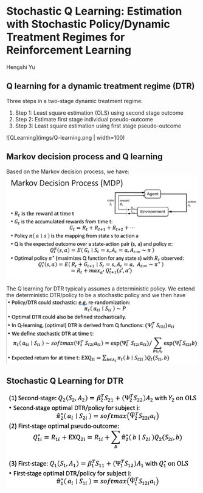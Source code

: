 
# Stochastic Q Learning: Estimation with Stochastic Policy/Dynamic Treatment Regimes for Reinforcement Learning
Hengshi Yu


## Q learning for a dynamic treatment regime (DTR)

Three steps in a two-stage dynamic treatment regime:
1. Step 1: Least square estimation (OLS) using second stage outcome
2. Step 2: Estimate first stage individual pseudo-outcome
3. Step 3: Least square estimation using first stage pseudo-outcome 

![QLearning](imgs/Q-learning.png | width=100)

## Markov decision process and Q learning
Based on the Markov decision process, we have:  
![MDP](imgs/MDP.png)

The Q learning for DTR typically assumes a deterministic policy. We extend the deterministic DTR/policy to be a stochastic policy and we then have
![StoQ](imgs/StoQ-Learning.png)

## Stochastic Q Learning for DTR

![StoQAlgo](imgs/StoQLearningAlgo.png)


